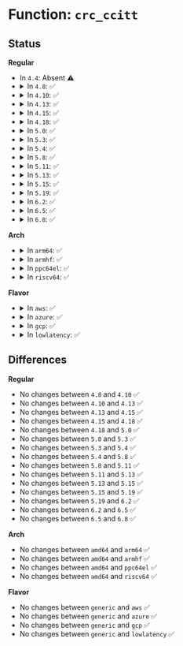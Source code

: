 # Function: <code>crc_ccitt</code>

## Status
<b>Regular</b>
<ul>
<li>
In <code>4.4</code>: Absent ⚠️
</li>
<li>
<details>
<summary>In <code>4.8</code>: ✅</summary>

```c
u16 crc_ccitt(u16 crc, const u8 *buffer, size_t len);
```

**Collision:** Unique Global

**Inline:** No

**Transformation:** False

**Instances:**

```
In lib/crc-ccitt.c (ffffffff8144e440)
Location: lib/crc-ccitt.c:60
Inline: False
Direct callers:
  - net/ipv6/calipso.c:calipso_validate
  - net/ipv6/calipso.c:calipso_validate
  - net/ipv6/calipso.c:calipso_validate
```
**Symbols:**

```
ffffffff8144e440-ffffffff8144e474: crc_ccitt (STB_GLOBAL)
```
</details>
</li>
<li>
<details>
<summary>In <code>4.10</code>: ✅</summary>

```c
u16 crc_ccitt(u16 crc, const u8 *buffer, size_t len);
```

**Collision:** Unique Global

**Inline:** No

**Transformation:** False

**Instances:**

```
In lib/crc-ccitt.c (ffffffff8146ce00)
Location: lib/crc-ccitt.c:60
Inline: False
Direct callers:
  - net/ipv6/calipso.c:calipso_validate
  - net/ipv6/calipso.c:calipso_validate
  - net/ipv6/calipso.c:calipso_validate
```
**Symbols:**

```
ffffffff8146ce00-ffffffff8146ce34: crc_ccitt (STB_GLOBAL)
```
</details>
</li>
<li>
<details>
<summary>In <code>4.13</code>: ✅</summary>

```c
u16 crc_ccitt(u16 crc, const u8 *buffer, size_t len);
```

**Collision:** Unique Global

**Inline:** No

**Transformation:** False

**Instances:**

```
In lib/crc-ccitt.c (ffffffff814724d0)
Location: lib/crc-ccitt.c:60
Inline: False
Direct callers:
  - net/ipv6/calipso.c:calipso_validate
  - net/ipv6/calipso.c:calipso_validate
  - net/ipv6/calipso.c:calipso_validate
```
**Symbols:**

```
ffffffff814724d0-ffffffff81472505: crc_ccitt (STB_GLOBAL)
```
</details>
</li>
<li>
<details>
<summary>In <code>4.15</code>: ✅</summary>

```c
u16 crc_ccitt(u16 crc, const u8 *buffer, size_t len);
```

**Collision:** Unique Global

**Inline:** No

**Transformation:** False

**Instances:**

```
In lib/crc-ccitt.c (ffffffff8149ec20)
Location: lib/crc-ccitt.c:60
Inline: False
Direct callers:
  - net/ipv6/calipso.c:calipso_validate
  - net/ipv6/calipso.c:calipso_validate
  - net/ipv6/calipso.c:calipso_validate
```
**Symbols:**

```
ffffffff8149ec20-ffffffff8149ec55: crc_ccitt (STB_GLOBAL)
```
</details>
</li>
<li>
<details>
<summary>In <code>4.18</code>: ✅</summary>

```c
u16 crc_ccitt(u16 crc, const u8 *buffer, size_t len);
```

**Collision:** Unique Global

**Inline:** No

**Transformation:** False

**Instances:**

```
In lib/crc-ccitt.c (ffffffff814d3e70)
Location: lib/crc-ccitt.c:101
Inline: False
Direct callers:
  - net/ipv6/calipso.c:calipso_validate
  - net/ipv6/calipso.c:calipso_validate
  - net/ipv6/calipso.c:calipso_validate
```
**Symbols:**

```
ffffffff814d3e70-ffffffff814d3e9f: crc_ccitt (STB_GLOBAL)
```
</details>
</li>
<li>
<details>
<summary>In <code>5.0</code>: ✅</summary>

```c
u16 crc_ccitt(u16 crc, const u8 *buffer, size_t len);
```

**Collision:** Unique Global

**Inline:** No

**Transformation:** False

**Instances:**

```
In lib/crc-ccitt.c (ffffffff814e87d0)
Location: lib/crc-ccitt.c:101
Inline: False
Direct callers:
  - net/ipv6/calipso.c:calipso_validate
  - net/ipv6/calipso.c:calipso_validate
  - net/ipv6/calipso.c:calipso_validate
```
**Symbols:**

```
ffffffff814e87d0-ffffffff814e87ff: crc_ccitt (STB_GLOBAL)
```
</details>
</li>
<li>
<details>
<summary>In <code>5.3</code>: ✅</summary>

```c
u16 crc_ccitt(u16 crc, const u8 *buffer, size_t len);
```

**Collision:** Unique Global

**Inline:** No

**Transformation:** False

**Instances:**

```
In lib/crc-ccitt.c (ffffffff815154a0)
Location: lib/crc-ccitt.c:99
Inline: False
Direct callers:
  - net/ipv6/calipso.c:calipso_validate
  - net/ipv6/calipso.c:calipso_validate
  - net/ipv6/calipso.c:calipso_validate
```
**Symbols:**

```
ffffffff815154a0-ffffffff815154c9: crc_ccitt (STB_GLOBAL)
```
</details>
</li>
<li>
<details>
<summary>In <code>5.4</code>: ✅</summary>

```c
u16 crc_ccitt(u16 crc, const u8 *buffer, size_t len);
```

**Collision:** Unique Global

**Inline:** No

**Transformation:** False

**Instances:**

```
In lib/crc-ccitt.c (ffffffff81535ee0)
Location: lib/crc-ccitt.c:99
Inline: False
Direct callers:
  - net/ipv6/calipso.c:calipso_validate
  - net/ipv6/calipso.c:calipso_validate
  - net/ipv6/calipso.c:calipso_validate
```
**Symbols:**

```
ffffffff81535ee0-ffffffff81535f09: crc_ccitt (STB_GLOBAL)
```
</details>
</li>
<li>
<details>
<summary>In <code>5.8</code>: ✅</summary>

```c
u16 crc_ccitt(u16 crc, const u8 *buffer, size_t len);
```

**Collision:** Unique Global

**Inline:** No

**Transformation:** False

**Instances:**

```
In lib/crc-ccitt.c (ffffffff8159a590)
Location: lib/crc-ccitt.c:99
Inline: False
Direct callers:
  - net/ipv6/calipso.c:calipso_genopt
  - net/ipv6/calipso.c:calipso_validate
  - net/ipv6/calipso.c:calipso_validate
  - net/ipv6/calipso.c:calipso_validate
```
**Symbols:**

```
ffffffff8159a590-ffffffff8159a5b9: crc_ccitt (STB_GLOBAL)
```
</details>
</li>
<li>
<details>
<summary>In <code>5.11</code>: ✅</summary>

```c
u16 crc_ccitt(u16 crc, const u8 *buffer, size_t len);
```

**Collision:** Unique Global

**Inline:** No

**Transformation:** False

**Instances:**

```
In lib/crc-ccitt.c (ffffffff815b5fa0)
Location: lib/crc-ccitt.c:99
Inline: False
Direct callers:
  - net/ipv6/calipso.c:calipso_genopt
  - net/ipv6/calipso.c:calipso_validate
  - net/ipv6/calipso.c:calipso_validate
  - net/ipv6/calipso.c:calipso_validate
```
**Symbols:**

```
ffffffff815b5fa0-ffffffff815b5fc9: crc_ccitt (STB_GLOBAL)
```
</details>
</li>
<li>
<details>
<summary>In <code>5.13</code>: ✅</summary>

```c
u16 crc_ccitt(u16 crc, const u8 *buffer, size_t len);
```

**Collision:** Unique Global

**Inline:** No

**Transformation:** False

**Instances:**

```
In lib/crc-ccitt.c (ffffffff815c0dd0)
Location: lib/crc-ccitt.c:99
Inline: False
Direct callers:
  - net/ipv6/calipso.c:calipso_genopt
  - net/ipv6/calipso.c:calipso_validate
  - net/ipv6/calipso.c:calipso_validate
  - net/ipv6/calipso.c:calipso_validate
```
**Symbols:**

```
ffffffff815c0dd0-ffffffff815c0df8: crc_ccitt (STB_GLOBAL)
```
</details>
</li>
<li>
<details>
<summary>In <code>5.15</code>: ✅</summary>

```c
u16 crc_ccitt(u16 crc, const u8 *buffer, size_t len);
```

**Collision:** Unique Global

**Inline:** No

**Transformation:** False

**Instances:**

```
In lib/crc-ccitt.c (ffffffff81628c40)
Location: lib/crc-ccitt.c:99
Inline: False
Direct callers:
  - net/ipv6/calipso.c:calipso_genopt
  - net/ipv6/calipso.c:calipso_validate
  - net/ipv6/calipso.c:calipso_validate
  - net/ipv6/calipso.c:calipso_validate
```
**Symbols:**

```
ffffffff81628c40-ffffffff81628c68: crc_ccitt (STB_GLOBAL)
```
</details>
</li>
<li>
<details>
<summary>In <code>5.19</code>: ✅</summary>

```c
u16 crc_ccitt(u16 crc, const u8 *buffer, size_t len);
```

**Collision:** Unique Global

**Inline:** No

**Transformation:** False

**Instances:**

```
In lib/crc-ccitt.c (ffffffff816f99e0)
Location: lib/crc-ccitt.c:99
Inline: False
Direct callers:
  - net/ipv6/calipso.c:calipso_genopt
  - net/ipv6/calipso.c:calipso_validate
  - net/ipv6/calipso.c:calipso_validate
  - net/ipv6/calipso.c:calipso_validate
```
**Symbols:**

```
ffffffff816f99e0-ffffffff816f9a14: crc_ccitt (STB_GLOBAL)
```
</details>
</li>
<li>
<details>
<summary>In <code>6.2</code>: ✅</summary>

```c
u16 crc_ccitt(u16 crc, const u8 *buffer, size_t len);
```

**Collision:** Unique Global

**Inline:** No

**Transformation:** False

**Instances:**

```
In lib/crc-ccitt.c (ffffffff817ec2d0)
Location: lib/crc-ccitt.c:99
Inline: False
Direct callers:
  - net/ipv6/calipso.c:calipso_genopt
  - net/ipv6/calipso.c:calipso_validate
  - net/ipv6/calipso.c:calipso_validate
  - net/ipv6/calipso.c:calipso_validate
```
**Symbols:**

```
ffffffff817ec2d0-ffffffff817ec304: crc_ccitt (STB_GLOBAL)
```
</details>
</li>
<li>
<details>
<summary>In <code>6.5</code>: ✅</summary>

```c
u16 crc_ccitt(u16 crc, const u8 *buffer, size_t len);
```

**Collision:** Unique Global

**Inline:** No

**Transformation:** False

**Instances:**

```
In lib/crc-ccitt.c (ffffffff8182c450)
Location: lib/crc-ccitt.c:99
Inline: False
Direct callers:
  - net/ipv6/calipso.c:calipso_genopt
  - net/ipv6/calipso.c:calipso_validate
  - net/ipv6/calipso.c:calipso_validate
  - net/ipv6/calipso.c:calipso_validate
```
**Symbols:**

```
ffffffff8182c450-ffffffff8182c484: crc_ccitt (STB_GLOBAL)
```
</details>
</li>
<li>
<details>
<summary>In <code>6.8</code>: ✅</summary>

```c
u16 crc_ccitt(u16 crc, const u8 *buffer, size_t len);
```

**Collision:** Unique Global

**Inline:** No

**Transformation:** False

**Instances:**

```
In lib/crc-ccitt.c (ffffffff8187e030)
Location: lib/crc-ccitt.c:59
Inline: False
Direct callers:
  - net/ipv6/calipso.c:calipso_genopt
  - net/ipv6/calipso.c:calipso_validate
  - net/ipv6/calipso.c:calipso_validate
  - net/ipv6/calipso.c:calipso_validate
```
**Symbols:**

```
ffffffff8187e030-ffffffff8187e064: crc_ccitt (STB_GLOBAL)
```
</details>
</li>
</ul>
<b>Arch</b>
<ul>
<li>
<details>
<summary>In <code>arm64</code>: ✅</summary>

```c
u16 crc_ccitt(u16 crc, const u8 *buffer, size_t len);
```

**Collision:** Unique Global

**Inline:** No

**Transformation:** False

**Instances:**

```
In lib/crc-ccitt.c (ffff800010642690)
Location: lib/crc-ccitt.c:99
Inline: False
Direct callers:
  - net/ipv6/calipso.c:calipso_validate
  - net/ipv6/calipso.c:calipso_validate
  - net/ipv6/calipso.c:calipso_validate
```
**Symbols:**

```
ffff800010642690-ffff8000106426c8: crc_ccitt (STB_GLOBAL)
```
</details>
</li>
<li>
<details>
<summary>In <code>armhf</code>: ✅</summary>

```c
u16 crc_ccitt(u16 crc, const u8 *buffer, size_t len);
```

**Collision:** Unique Global

**Inline:** No

**Transformation:** False

**Instances:**

```
In lib/crc-ccitt.c (c07e8204)
Location: lib/crc-ccitt.c:99
Inline: False
Direct callers:
  - net/ipv6/calipso.c:calipso_genopt
  - net/ipv6/calipso.c:calipso_validate
  - net/ipv6/calipso.c:calipso_validate
  - net/ipv6/calipso.c:calipso_validate
```
**Symbols:**

```
c07e8204-c07e8248: crc_ccitt (STB_GLOBAL)
```
</details>
</li>
<li>
<details>
<summary>In <code>ppc64el</code>: ✅</summary>

```c
u16 crc_ccitt(u16 crc, const u8 *buffer, size_t len);
```

**Collision:** Unique Global

**Inline:** No

**Transformation:** False

**Instances:**

```
In lib/crc-ccitt.c (c0000000007ed5c0)
Location: lib/crc-ccitt.c:99
Inline: False
Direct callers:
  - net/ipv6/calipso.c:calipso_validate
  - net/ipv6/calipso.c:calipso_validate
  - net/ipv6/calipso.c:calipso_validate
```
**Symbols:**

```
c0000000007ed5c0-c0000000007ed614: crc_ccitt (STB_GLOBAL)
```
</details>
</li>
<li>
<details>
<summary>In <code>riscv64</code>: ✅</summary>

```c
u16 crc_ccitt(u16 crc, const u8 *buffer, size_t len);
```

**Collision:** Unique Global

**Inline:** No

**Transformation:** False

**Instances:**

```
In lib/crc-ccitt.c (ffffffe00046e98c)
Location: lib/crc-ccitt.c:99
Inline: False
Direct callers:
  - net/ipv6/calipso.c:calipso_validate
  - net/ipv6/calipso.c:calipso_validate
  - net/ipv6/calipso.c:calipso_validate
```
**Symbols:**

```
ffffffe00046e98c-ffffffe00046e9c6: crc_ccitt (STB_GLOBAL)
```
</details>
</li>
</ul>
<b>Flavor</b>
<ul>
<li>
<details>
<summary>In <code>aws</code>: ✅</summary>

```c
u16 crc_ccitt(u16 crc, const u8 *buffer, size_t len);
```

**Collision:** Unique Global

**Inline:** No

**Transformation:** False

**Instances:**

```
In lib/crc-ccitt.c (ffffffff8152e4c0)
Location: lib/crc-ccitt.c:99
Inline: False
Direct callers:
  - net/ipv6/calipso.c:calipso_validate
  - net/ipv6/calipso.c:calipso_validate
  - net/ipv6/calipso.c:calipso_validate
```
**Symbols:**

```
ffffffff8152e4c0-ffffffff8152e4e9: crc_ccitt (STB_GLOBAL)
```
</details>
</li>
<li>
<details>
<summary>In <code>azure</code>: ✅</summary>

```c
u16 crc_ccitt(u16 crc, const u8 *buffer, size_t len);
```

**Collision:** Unique Global

**Inline:** No

**Transformation:** False

**Instances:**

```
In lib/crc-ccitt.c (ffffffff8151e7a0)
Location: lib/crc-ccitt.c:99
Inline: False
Direct callers:
  - net/ipv6/calipso.c:calipso_validate
  - net/ipv6/calipso.c:calipso_validate
  - net/ipv6/calipso.c:calipso_validate
```
**Symbols:**

```
ffffffff8151e7a0-ffffffff8151e7c9: crc_ccitt (STB_GLOBAL)
```
</details>
</li>
<li>
<details>
<summary>In <code>gcp</code>: ✅</summary>

```c
u16 crc_ccitt(u16 crc, const u8 *buffer, size_t len);
```

**Collision:** Unique Global

**Inline:** No

**Transformation:** False

**Instances:**

```
In lib/crc-ccitt.c (ffffffff8152a160)
Location: lib/crc-ccitt.c:99
Inline: False
Direct callers:
  - net/ipv6/calipso.c:calipso_validate
  - net/ipv6/calipso.c:calipso_validate
  - net/ipv6/calipso.c:calipso_validate
```
**Symbols:**

```
ffffffff8152a160-ffffffff8152a189: crc_ccitt (STB_GLOBAL)
```
</details>
</li>
<li>
<details>
<summary>In <code>lowlatency</code>: ✅</summary>

```c
u16 crc_ccitt(u16 crc, const u8 *buffer, size_t len);
```

**Collision:** Unique Global

**Inline:** No

**Transformation:** False

**Instances:**

```
In lib/crc-ccitt.c (ffffffff81543f30)
Location: lib/crc-ccitt.c:99
Inline: False
Direct callers:
  - net/ipv6/calipso.c:calipso_validate
  - net/ipv6/calipso.c:calipso_validate
  - net/ipv6/calipso.c:calipso_validate
```
**Symbols:**

```
ffffffff81543f30-ffffffff81543f59: crc_ccitt (STB_GLOBAL)
```
</details>
</li>
</ul>

## Differences
<b>Regular</b>
<ul>
<li>
No changes between <code>4.8</code> and <code>4.10</code> ✅
</li>
<li>
No changes between <code>4.10</code> and <code>4.13</code> ✅
</li>
<li>
No changes between <code>4.13</code> and <code>4.15</code> ✅
</li>
<li>
No changes between <code>4.15</code> and <code>4.18</code> ✅
</li>
<li>
No changes between <code>4.18</code> and <code>5.0</code> ✅
</li>
<li>
No changes between <code>5.0</code> and <code>5.3</code> ✅
</li>
<li>
No changes between <code>5.3</code> and <code>5.4</code> ✅
</li>
<li>
No changes between <code>5.4</code> and <code>5.8</code> ✅
</li>
<li>
No changes between <code>5.8</code> and <code>5.11</code> ✅
</li>
<li>
No changes between <code>5.11</code> and <code>5.13</code> ✅
</li>
<li>
No changes between <code>5.13</code> and <code>5.15</code> ✅
</li>
<li>
No changes between <code>5.15</code> and <code>5.19</code> ✅
</li>
<li>
No changes between <code>5.19</code> and <code>6.2</code> ✅
</li>
<li>
No changes between <code>6.2</code> and <code>6.5</code> ✅
</li>
<li>
No changes between <code>6.5</code> and <code>6.8</code> ✅
</li>
</ul>
<b>Arch</b>
<ul>
<li>
No changes between <code>amd64</code> and <code>arm64</code> ✅
</li>
<li>
No changes between <code>amd64</code> and <code>armhf</code> ✅
</li>
<li>
No changes between <code>amd64</code> and <code>ppc64el</code> ✅
</li>
<li>
No changes between <code>amd64</code> and <code>riscv64</code> ✅
</li>
</ul>
<b>Flavor</b>
<ul>
<li>
No changes between <code>generic</code> and <code>aws</code> ✅
</li>
<li>
No changes between <code>generic</code> and <code>azure</code> ✅
</li>
<li>
No changes between <code>generic</code> and <code>gcp</code> ✅
</li>
<li>
No changes between <code>generic</code> and <code>lowlatency</code> ✅
</li>
</ul>
